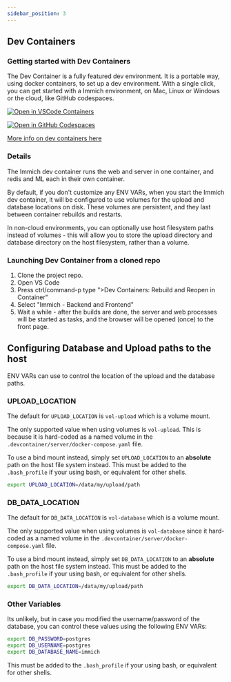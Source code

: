 ```yaml
---
sidebar_position: 3
---
```


## Dev Containers

### Getting started with Dev Containers

The Dev Container is a fully featured dev environment. It is a portable way, using docker containers, to set up a dev environment. With a single click, you can get started with a Immich environment, on Mac, Linux or Windows or the cloud, like GitHub codespaces.

[![Open in VSCode Containers](https://img.shields.io/static/v1?label=VSCode%20DevContainer&message=Immich&color=blue)](https://vscode.dev/redirect?url=vscode://ms-vscode-remote.remote-containers/cloneInVolume?url=https://github.com/immich-app/immich/)

[![Open in GitHub Codespaces](https://github.com/codespaces/badge.svg)](https://codespaces.new/immich-app/immich/)

[More info on dev containers here](https://docs.github.com/en/codespaces/setting-up-your-project-for-codespaces/adding-a-dev-container-configuration/introduction-to-dev-containers)

### Details

The Immich dev container runs the web and server in one container, and redis and ML each in their own container.

By default, if you don't customize any ENV VARs, when you start the Immich dev container, it will be configured to use volumes for the upload and database locations on disk. These volumes are persistent, and they last between container rebuilds and restarts.

In non-cloud environments, you can optionally use host filesystem paths instead of volumes - this will allow you to store the upload directory and database directory on the host filesystem, rather than a volume.

### Launching Dev Container from a cloned repo

1. Clone the project repo.
2. Open VS Code
3. Press ctrl/command-p type ">Dev Containers: Rebuild and Reopen in Container"
4. Select "Immich - Backend and Frontend"
5. Wait a while - after the builds are done, the server and web processes will be started as tasks, and the browser will be opened (once) to the front page.

## Configuring Database and Upload paths to the host

ENV VARs can use to control the location of the upload and the database paths.

### UPLOAD_LOCATION

The default for `UPLOAD_LOCATION` is `vol-upload` which is a volume mount.

The only supported value when using volumes is `vol-upload`. This is because it is hard-coded as a named volume in the `.devcontainer/server/docker-compose.yaml` file.

To use a bind mount instead, simply set `UPLOAD_LOCATION` to an **absolute** path on the host file system instead. This must be added to the `.bash_profile` if your using bash, or equivalent for other shells.

```bash
export UPLOAD_LOCATION=/data/my/upload/path
```

### DB_DATA_LOCATION

The default for `DB_DATA_LOCATION` is `vol-database` which is a volume mount.

The only supported value when using volumes is `vol-database` since it hard-coded as a named volume in the `.devcontainer/server/docker-compose.yaml` file.

To use a bind mount instead, simply set `DB_DATA_LOCATION` to an **absolute** path on the host file system instead. This must be added to the `.bash_profile` if your using bash, or equivalent for other shells.

```bash
export DB_DATA_LOCATION=/data/my/upload/path
```

### Other Variables

Its unlikely, but in case you modified the username/password of the database, you can control these values using the following ENV VARs:

```bash
export DB_PASSWORD=postgres
export DB_USERNAME=postgres
export DB_DATABASE_NAME=immich
```

This must be added to the `.bash_profile` if your using bash, or equivalent for other shells.
